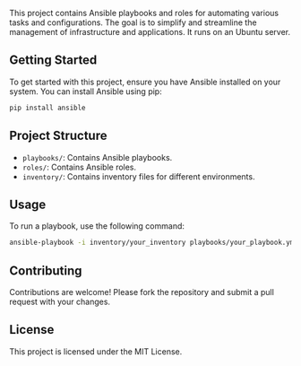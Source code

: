 This project contains Ansible playbooks and roles for automating various tasks and configurations. The goal is to simplify and streamline the management of infrastructure and applications. It runs on an Ubuntu server.

## Getting Started

To get started with this project, ensure you have Ansible installed on your system. You can install Ansible using pip:

```bash
pip install ansible
```

## Project Structure

- `playbooks/`: Contains Ansible playbooks.
- `roles/`: Contains Ansible roles.
- `inventory/`: Contains inventory files for different environments.

## Usage

To run a playbook, use the following command:

```bash
ansible-playbook -i inventory/your_inventory playbooks/your_playbook.yml
```

## Contributing

Contributions are welcome! Please fork the repository and submit a pull request with your changes.

## License

This project is licensed under the MIT License.